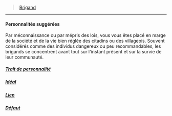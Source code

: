 ﻿---
!Items
Id: background_brigand_hd.md#personnalités-suggérées
ParentLink: background_brigand_hd.md#brigand
Name: Personnalités suggérées
ParentName: Brigand
NameLevel: 4
Attributes: {}
AttributesDictionary: >+
  {}

Description: >+
  Par méconnaissance ou par mépris des lois, vous vous êtes placé en marge de la société et de la vie bien réglée des citadins ou des villageois. Souvent considérés comme des individus dangereux ou peu recommandables, les brigands se concentrent avant tout sur l'instant présent et sur la survie de leur communauté.

---
> [Brigand](hd_background_brigand.md)

---

#### Personnalités suggérées

Par méconnaissance ou par mépris des lois, vous vous êtes placé en marge de la société et de la vie bien réglée des citadins ou des villageois. Souvent considérés comme des individus dangereux ou peu recommandables, les brigands se concentrent avant tout sur l'instant présent et sur la survie de leur communauté.



##### [Trait de personnalité](hd_background_brigand_trait_de_personnalite.md)



##### [Idéal](hd_background_brigand_ideal.md)



##### [Lien](hd_background_brigand_lien.md)



##### [Défaut](hd_background_brigand_defaut.md)

